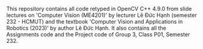 This repository contains all code retyped in OpenCV C++ 4.9.0 from slide lectures on 'Computer Vision (ME4201)' by lecturer Lê Đức Hạnh (semester 232 - HCMUT) and the textbook 'Computer Vision and Applications in Robotics (2023)' by author Lê Đức Hạnh.
It also contains all the Assignments code and the Project code of Group 3, Class P01, Semester 232.
